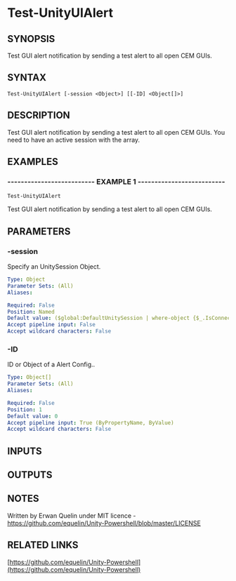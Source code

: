 # Test-UnityUIAlert

## SYNOPSIS
Test GUI alert notification by sending a test alert to all open CEM GUIs.

## SYNTAX

```
Test-UnityUIAlert [-session <Object>] [[-ID] <Object[]>]
```

## DESCRIPTION
Test GUI alert notification by sending a test alert to all open CEM GUIs. 
You need to have an active session with the array.

## EXAMPLES

### -------------------------- EXAMPLE 1 --------------------------
```
Test-UnityUIAlert
```

Test GUI alert notification by sending a test alert to all open CEM GUIs.

## PARAMETERS

### -session
Specify an UnitySession Object.

```yaml
Type: Object
Parameter Sets: (All)
Aliases: 

Required: False
Position: Named
Default value: ($global:DefaultUnitySession | where-object {$_.IsConnected -eq $true})
Accept pipeline input: False
Accept wildcard characters: False
```

### -ID
ID or Object of a Alert Config..

```yaml
Type: Object[]
Parameter Sets: (All)
Aliases: 

Required: False
Position: 1
Default value: 0
Accept pipeline input: True (ByPropertyName, ByValue)
Accept wildcard characters: False
```

## INPUTS

## OUTPUTS

## NOTES
Written by Erwan Quelin under MIT licence - https://github.com/equelin/Unity-Powershell/blob/master/LICENSE

## RELATED LINKS

[https://github.com/equelin/Unity-Powershell](https://github.com/equelin/Unity-Powershell)

